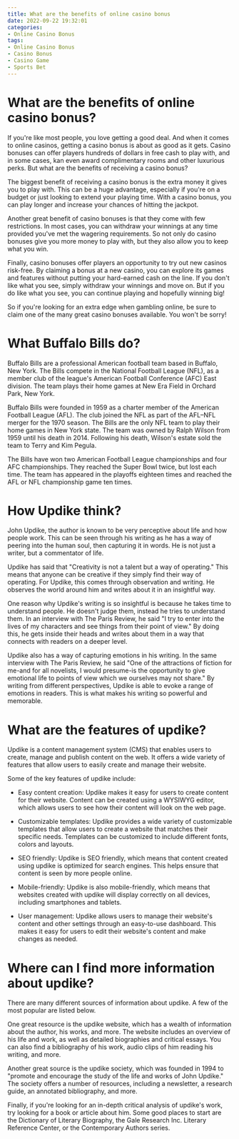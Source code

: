 ```yaml
---
title: What are the benefits of online casino bonus
date: 2022-09-22 19:32:01
categories:
- Online Casino Bonus
tags:
- Online Casino Bonus
- Casino Bonus
- Casino Game
- Sports Bet
---
```



#  What are the benefits of online casino bonus?

If you're like most people, you love getting a good deal. And when it comes to online casinos, getting a casino bonus is about as good as it gets. Casino bonuses can offer players hundreds of dollars in free cash to play with, and in some cases, kan even award complimentary rooms and other luxurious perks. But what are the benefits of receiving a casino bonus?

The biggest benefit of receiving a casino bonus is the extra money it gives you to play with. This can be a huge advantage, especially if you're on a budget or just looking to extend your playing time. With a casino bonus, you can play longer and increase your chances of hitting the jackpot.

Another great benefit of casino bonuses is that they come with few restrictions. In most cases, you can withdraw your winnings at any time provided you've met the wagering requirements. So not only do casino bonuses give you more money to play with, but they also allow you to keep what you win.

Finally, casino bonuses offer players an opportunity to try out new casinos risk-free. By claiming a bonus at a new casino, you can explore its games and features without putting your hard-earned cash on the line. If you don't like what you see, simply withdraw your winnings and move on. But if you do like what you see, you can continue playing and hopefully winning big!

So if you're looking for an extra edge when gambling online, be sure to claim one of the many great casino bonuses available. You won't be sorry!

#  What Buffalo Bills do?

Buffalo Bills are a professional American football team based in Buffalo, New York. The Bills compete in the National Football League (NFL), as a member club of the league's American Football Conference (AFC) East division. The team plays their home games at New Era Field in Orchard Park, New York.

Buffalo Bills were founded in 1959 as a charter member of the American Football League (AFL). The club joined the NFL as part of the AFL–NFL merger for the 1970 season. The Bills are the only NFL team to play their home games in New York state. The team was owned by Ralph Wilson from 1959 until his death in 2014. Following his death, Wilson's estate sold the team to Terry and Kim Pegula.

The Bills have won two American Football League championships and four AFC championships. They reached the Super Bowl twice, but lost each time. The team has appeared in the playoffs eighteen times and reached the AFL or NFL championship game ten times.

#  How Updike think?

John Updike, the author is known to be very perceptive about life and how people work. This can be seen through his writing as he has a way of peering into the human soul, then capturing it in words. He is not just a writer, but a commentator of life.

Updike has said that "Creativity is not a talent but a way of operating." This means that anyone can be creative if they simply find their way of operating. For Updike, this comes through observation and writing. He observes the world around him and writes about it in an insightful way.

One reason why Updike's writing is so insightful is because he takes time to understand people. He doesn't judge them, instead he tries to understand them. In an interview with The Paris Review, he said "I try to enter into the lives of my characters and see things from their point of view." By doing this, he gets inside their heads and writes about them in a way that connects with readers on a deeper level.

Updike also has a way of capturing emotions in his writing. In the same interview with The Paris Review, he said "One of the attractions of fiction for me-and for all novelists, I would presume-is the opportunity to give emotional life to points of view which we ourselves may not share." By writing from different perspectives, Updike is able to evoke a range of emotions in readers. This is what makes his writing so powerful and memorable.

#  What are the features of updike?

Updike is a content management system (CMS) that enables users to create, manage and publish content on the web. It offers a wide variety of features that allow users to easily create and manage their website.

Some of the key features of updike include:

* Easy content creation: Updike makes it easy for users to create content for their website. Content can be created using a WYSIWYG editor, which allows users to see how their content will look on the web page.

* Customizable templates: Updike provides a wide variety of customizable templates that allow users to create a website that matches their specific needs. Templates can be customized to include different fonts, colors and layouts.

* SEO friendly: Updike is SEO friendly, which means that content created using updike is optimized for search engines. This helps ensure that content is seen by more people online.

* Mobile-friendly: Updike is also mobile-friendly, which means that websites created with updike will display correctly on all devices, including smartphones and tablets.

* User management: Updike allows users to manage their website's content and other settings through an easy-to-use dashboard. This makes it easy for users to edit their website's content and make changes as needed.

#  Where can I find more information about updike?

There are many different sources of information about updike. A few of the most popular are listed below.

One great resource is the updike website, which has a wealth of information about the author, his works, and more. The website includes an overview of his life and work, as well as detailed biographies and critical essays. You can also find a bibliography of his work, audio clips of him reading his writing, and more.

Another great source is the updike society, which was founded in 1994 to "promote and encourage the study of the life and works of John Updike." The society offers a number of resources, including a newsletter, a research guide, an annotated bibliography, and more.

Finally, if you're looking for an in-depth critical analysis of updike's work, try looking for a book or article about him. Some good places to start are the Dictionary of Literary Biography, the Gale Research Inc. Literary Reference Center, or the Contemporary Authors series.